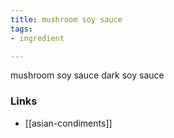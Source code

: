 ```yaml
---
title: mushroom soy sauce
tags:
- ingredient

---
```

mushroom soy sauce dark soy sauce

### Links

* [[asian-condiments]]
